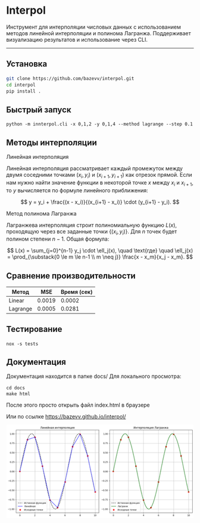 # Interpol

Инструмент для интерполяции числовых данных с использованием методов линейной интерполяции и полинома Лагранжа. Поддерживает визуализацию результатов и использование через CLI.

---

## Установка

```bash
git clone https://github.com/bazevv/interpol.git
cd interpol
pip install .
```

## Быстрый запуск
```
python -m innterpol.cli -x 0,1,2 -y 0,1,4 --method lagrange --step 0.1
```

## Методы интерполяции

Линейная интерполяция

Линейная интерполяция рассматривает каждый промежуток между двумя соседними точками $(x_i, y_i)$ и $(x_{i+1}, y_{i+1})$ как отрезок прямой. Если нам нужно найти значение функции в некоторой точке $x$ между $x_i$ и $x_{i+1}$, то $y$ вычисляется по формуле линейного приближения:

$$
y = y_i + \frac{(x - x_i)}{(x_{i+1} - x_i)} \cdot (y_{i+1} - y_i).
$$

Метод полинома Лагранжа

Лагранжева интерполяция строит полиномиальную функцию $L(x)$, проходящую через все заданные точки $\{(x_i, y_i)\}$. Для $n$ точек будет полином степени $n-1$. Общая формула:

$$
L(x) = \sum_{j=0}^{n-1} y_j \cdot \ell_j(x),
\quad
\text{где}
\quad
\ell_j(x) = \prod_{\substack{0 \le m \le n-1 \\ m \neq j}} 
\frac{x - x_m}{x_j - x_m}.
$$

## Сравнение производительности
| Метод       | MSE    | Время (сек) |
|-------------|--------|-------------|
| Linear      | 0.0019 | 0.0002      |
| Lagrange    | 0.0005 | 0.0281      |

## Тестирование

```
nox -s tests
```

## Документация 

Документация находится в папке docs/
Для локального просмотра:

```
cd docs
make html
```

После этого просто открыть файл index.html в браузере

Или по ссылке https://bazevv.github.io/interpol/

![Сравнение методов интерполяции](images/sravn.png)